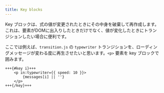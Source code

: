 ```yaml
---
title: Key blocks
---
```


Key ブロックは、式の値が変更されたときにその中身を破棄して再作成します。これは、要素がDOMに出入りしたときだけでなく、値が変化したときにトランジションしたい場合に便利です。

ここでは例えば、`transition.js` の `typewriter` トランジションを、ローディングメッセージが変わる度に再生させたいと思います。`<p>` 要素を key ブロックで囲みます。

```svelte
+++{#key i}+++
	<p in:typewriter={{ speed: 10 }}>
		{messages[i] || ''}
	</p>
+++{/key}+++
```